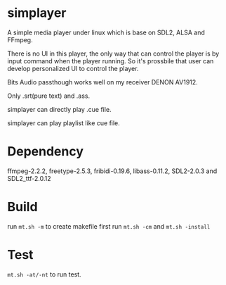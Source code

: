 # simplayer
A simple media player under linux which is base on SDL2, ALSA and FFmpeg.

There is no UI in this player, the only way that can control the player is by input command when the player running. So it's prossbile that user can develop personalized UI to control the player.

Bits Audio passthough works well on my receiver DENON AV1912.

Only .srt(pure text) and .ass.

simplayer can directly play .cue file.

simplayer can play playlist like cue file.

# Dependency
ffmpeg-2.2.2, freetype-2.5.3, fribidi-0.19.6, libass-0.11.2, SDL2-2.0.3 and SDL2_ttf-2.0.12

# Build
run `mt.sh -m` to create makefile first
run `mt.sh -cm` and `mt.sh -install`

# Test
`mt.sh -at/-nt` to run test.

